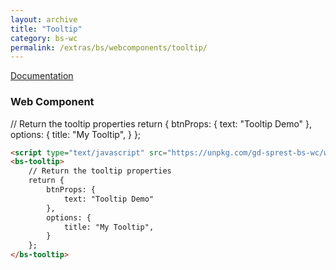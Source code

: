 ```yaml
---
layout: archive
title: "Tooltip"
category: bs-wc
permalink: /extras/bs/webcomponents/tooltip/
---
```

[Documentation](https://getbootstrap.com/docs/4.4/components/tooltips)

### Web Component

<script type="text/javascript" src="https://unpkg.com/gd-sprest-bs-wc/dist/gd-sprest-bs.js"></script>
<bs-tooltip>
    // Return the tooltip properties
    return {
        btnProps: {
            text: "Tooltip Demo"
        },
        options: {
            title: "My Tooltip",
        }
    };
</bs-tooltip>

```html
<script type="text/javascript" src="https://unpkg.com/gd-sprest-bs-wc/wc/dist/gd-sprest-bs.js"></script>
<bs-tooltip>
    // Return the tooltip properties
    return {
        btnProps: {
            text: "Tooltip Demo"
        },
        options: {
            title: "My Tooltip",
        }
    };
</bs-tooltip>
```
